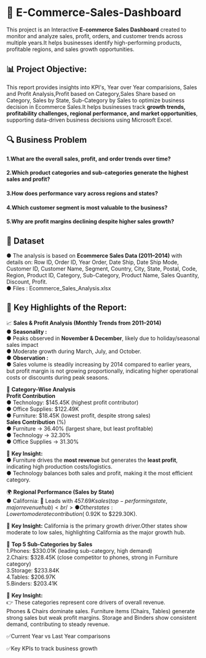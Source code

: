 # 📌 E-Commerce-Sales-Dashboard
This project is an Interactive **E-commerce Sales Dashboard** created to monitor and analyze sales, profit, orders, and customer trends across multiple years.It helps businesses identify high-performing products, profitable regions, and sales growth opportunities.
## 📊 **Project Objective:**<br/>
This report provides insights into KPI's, Year over Year comparisions, Sales and Profit Analysis,Profit based on Category,Sales Share based on Category, Sales by State, Sub-Category by Sales to optimize business decision in Ecommerce Sales.It helps businesses track **growth trends, profitability challenges, regional performance, and market opportunities**, supporting data-driven business decisions using Microsoft Excel. 
## 🔍 Business Problem
#### **1.What are the overall sales, profit, and order trends over time?**
#### **2.Which product categories and sub-categories generate the highest sales and profit?**
#### **3.How does performance vary across regions and states?**
#### **4.Which customer segment is most valuable to the business?**
#### **5.Why are profit margins declining despite higher sales growth?**


## 📂 Dataset
● The analysis is based on **Ecommerce Sales Data (2011–2014)** with details on: 
Row ID,	Order ID,	Year	Order, Date	Ship, Date	Ship Mode,	Customer ID,	Customer Name,	Segment,	Country,	City,	State,	Postal, Code,	Region,	Product ID,	Category,	Sub-Category,	Product Name,	Sales	Quantity,	Discount,	Profit.<br/>
● Files : Ecommerce_Sales_Analysis.xlsx

## 🔎 Key Highlights of the Report:
📈 **Sales & Profit Analysis (Monthly Trends from 2011–2014)** <br/>
● **Seasonality :** <br/>
 ● Peaks observed in **November & December**, likely due to holiday/seasonal sales impact<br/>
 ● Moderate growth during March, July, and October.<br/>
● **Observation :** <br/>
 ● Sales volume is steadily increasing by 2014 compared to earlier years, but profit margin is not growing proportionally, indicating higher operational costs or discounts during peak seasons.<br/>
 
📂 **Category-Wise Analysis**<br/>
**Profit Contribution** <br/>
● Technology: $145.45K (highest profit contributor)<br/>
● Office Supplies: $122.49K<br/>
● Furniture: $18.45K (lowest profit, despite strong sales)<br/>
**Sales Contribution** (%)<br/>
● Furniture → 36.40% (largest share, but least profitable) <br/>
● Technology → 32.30% <br/>
● Office Supplies → 31.30% <br/>

📌 **Key Insight:** <br/>
● Furniture drives the **most revenue** but generates the **least profit**, indicating high production costs/logistics.<br/>
● Technology balances both sales and profit, making it the most efficient category.<br/>

🌍 **Regional Performance (Sales by State)** <br/>
● California: 🚀 Leads with $457.69K sales (top-performing state, major revenue hub) <br/>
● Other states: Lower to moderate contribution (~$0.92K to $229.30K). <br/>

📌 **Key Insight:** California is the primary growth driver.Other states show moderate to low sales, highlighting California as the major growth hub. <br/> 

📌 **Top 5 Sub-Categories by Sales**<br/> 
1.Phones: $330.01K (leading sub-category, high demand) <br/> 
2.Chairs: $328.45K (close competitor to phones, strong in Furniture category) <br/> 
3.Storage: $233.84K <br/> 
4.Tables: $206.97K <br/> 
5.Binders: $203.41K <br/> 

📌 **Key Insight:**<br/>
👉 These categories represent core drivers of overall revenue.<br/>
Phones & Chairs dominate sales.
Furniture items (Chairs, Tables) generate strong sales but weak profit margins.
Storage and Binders show consistent demand, contributing to steady revenue.<br/>

✅Current Year vs Last Year comparisons

✅Key KPIs to track business growth
